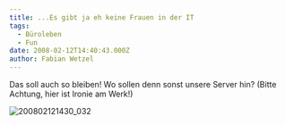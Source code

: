 ```yaml
---
title: ...Es gibt ja eh keine Frauen in der IT
tags:
  - Büroleben
  - Fun
date: 2008-02-12T14:40:43.000Z
author: Fabian Wetzel
---
```


Das soll auch so bleiben! Wo sollen denn sonst unsere Server hin? (Bitte Achtung, hier ist Ironie am Werk!)

![200802121430_032](https://az275061.vo.msecnd.net/blogmedia/2008/02/frauen_in_der_it.jpg)


